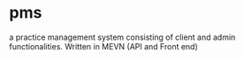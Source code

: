 # pms
a practice management system consisting of client and admin functionalities. Written in MEVN (API and Front end)
